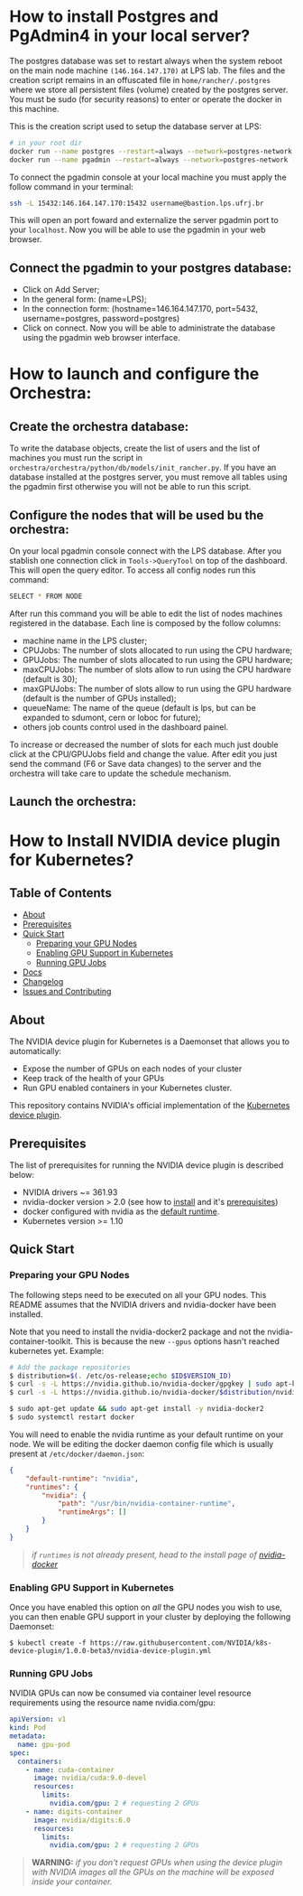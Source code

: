 

# How to install Postgres and PgAdmin4 in your local server?


The postgres database was set to restart always when the system reboot on the main node machine `(146.164.147.170)` at LPS lab. The files and the creation script remains in an offuscated file in `home/rancher/.postgres` where we store all persistent files (volume) created by the postgres server. You must be sudo (for security reasons) to enter or operate the docker in this machine. 

This is the creation script used to setup the database server at LPS:

```bash
# in your root dir
docker run --name postgres --restart=always --network=postgres-network -e "POSTGRES_PASSWORD=postgres" -p 5432:5432 -v $PWD/volume:/var/lib/postgresql/data -d postgres
docker run --name pgadmin --restart=always --network=postgres-network -p 15432:80 -e "PGADMIN_DEFAULT_EMAIL=username@lps.ufrj.br" -e "PGADMIN_DEFAULT_PASSWORD=password" -d dpage/pgadmin4
```

To connect the pgadmin console at your local machine you must apply the follow command in your terminal:

```bash
ssh -L 15432:146.164.147.170:15432 username@bastion.lps.ufrj.br
```

This will open an port foward and externalize the server pgadmin port to your `localhost`. Now you will be able to use the pgadmin in your web browser.


## Connect the pgadmin to your postgres database:

- Click on Add Server;
- In the general form: (name=LPS);
- In the connection form: (hostname=146.164.147.170, port=5432, username=postgres, password=postgres)
- Click on connect. Now you will be able to administrate the database using the pgadmin web browser interface.


# How to launch and configure the Orchestra:

## Create the orchestra database:

To write the database objects, create the list of users and the list of machines you must run the script in `orchestra/orchestra/python/db/models/init_rancher.py`. If you have an database installed at the postgres server, you must remove all tables using the pgadmin first otherwise you will not be able to run this script.


## Configure the nodes that will be used bu the orchestra:

On your local pgadmin console connect with the LPS database. After you stablish one connection click in `Tools->QueryTool` on top of the dashboard. This will open the query editor. To access all config nodes run this command:

```bash
SELECT * FROM NODE
```

After run this command you will be able to edit the list of nodes machines registered in the database.
Each line is composed by the follow columns:
- machine name in the LPS cluster;
- CPUJobs: The number of slots allocated to run using the CPU hardware;
- GPUJobs: The number of slots allocated to run using the GPU hardware;
- maxCPUJobs: The number of slots allow to run using the CPU hardware (default is 30);
- maxGPUJobs: The number of slots allow to run using the GPU hardware (default is the number of GPUs installed);
- queueName: The name of the queue (default is lps, but can be expanded to sdumont, cern or loboc for future);
- others job counts control used in the dashboard painel.


To increase or decreased the number of slots for each much just double click at the CPU/GPUJobs field and change the value. After edit you just send the command (F6 or Save data changes) to the server and the orchestra will take care to update the schedule mechanism.


## Launch the orchestra:








# How to Install NVIDIA device plugin for Kubernetes?

## Table of Contents

- [About](#about)
- [Prerequisites](#prerequisites)
- [Quick Start](#quick-start)
  - [Preparing your GPU Nodes](#preparing-your-gpu-nodes)
  - [Enabling GPU Support in Kubernetes](#enabling-gpu-support-in-kubernetes)
  - [Running GPU Jobs](#running-gpu-jobs)
- [Docs](#docs)
- [Changelog](#changelog)
- [Issues and Contributing](#issues-and-contributing)


## About

The NVIDIA device plugin for Kubernetes is a Daemonset that allows you to automatically:
- Expose the number of GPUs on each nodes of your cluster
- Keep track of the health of your GPUs
- Run GPU enabled containers in your Kubernetes cluster.

This repository contains NVIDIA's official implementation of the [Kubernetes device plugin](https://github.com/kubernetes/community/blob/master/contributors/design-proposals/resource-management/device-plugin.md).

## Prerequisites

The list of prerequisites for running the NVIDIA device plugin is described below:
* NVIDIA drivers ~= 361.93
* nvidia-docker version > 2.0 (see how to [install](https://github.com/NVIDIA/nvidia-docker) and it's [prerequisites](https://github.com/nvidia/nvidia-docker/wiki/Installation-\(version-2.0\)#prerequisites))
* docker configured with nvidia as the [default runtime](https://github.com/NVIDIA/nvidia-docker/wiki/Advanced-topics#default-runtime).
* Kubernetes version >= 1.10

## Quick Start

### Preparing your GPU Nodes

The following steps need to be executed on all your GPU nodes.
This README assumes that the NVIDIA drivers and nvidia-docker have been installed.

Note that you need to install the nvidia-docker2 package and not the nvidia-container-toolkit.
This is because the new `--gpus` options hasn't reached kubernetes yet. Example:
```bash
# Add the package repositories
$ distribution=$(. /etc/os-release;echo $ID$VERSION_ID)
$ curl -s -L https://nvidia.github.io/nvidia-docker/gpgkey | sudo apt-key add -
$ curl -s -L https://nvidia.github.io/nvidia-docker/$distribution/nvidia-docker.list | sudo tee /etc/apt/sources.list.d/nvidia-docker.list

$ sudo apt-get update && sudo apt-get install -y nvidia-docker2
$ sudo systemctl restart docker
```

You will need to enable the nvidia runtime as your default runtime on your node.
We will be editing the docker daemon config file which is usually present at `/etc/docker/daemon.json`:
```json
{
    "default-runtime": "nvidia",
    "runtimes": {
        "nvidia": {
            "path": "/usr/bin/nvidia-container-runtime",
            "runtimeArgs": []
        }
    }
}
```
> *if `runtimes` is not already present, head to the install page of [nvidia-docker](https://github.com/NVIDIA/nvidia-docker)*

### Enabling GPU Support in Kubernetes

Once you have enabled this option on *all* the GPU nodes you wish to use,
you can then enable GPU support in your cluster by deploying the following Daemonset:

```shell
$ kubectl create -f https://raw.githubusercontent.com/NVIDIA/k8s-device-plugin/1.0.0-beta3/nvidia-device-plugin.yml
```

### Running GPU Jobs

NVIDIA GPUs can now be consumed via container level resource requirements using the resource name nvidia.com/gpu:
```yaml
apiVersion: v1
kind: Pod
metadata:
  name: gpu-pod
spec:
  containers:
    - name: cuda-container
      image: nvidia/cuda:9.0-devel
      resources:
        limits:
          nvidia.com/gpu: 2 # requesting 2 GPUs
    - name: digits-container
      image: nvidia/digits:6.0
      resources:
        limits:
          nvidia.com/gpu: 2 # requesting 2 GPUs
```

> **WARNING:** *if you don't request GPUs when using the device plugin with NVIDIA images all
> the GPUs on the machine will be exposed inside your container.*

